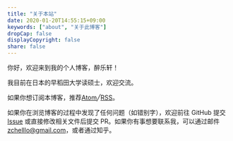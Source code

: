 ```yaml
---
title: "关于本站"
date: 2020-01-20T14:55:15+09:00
keywords: ["about", "关于此博客"]
dropCap: false
displayCopyright: false
share: false
---
```


你好，欢迎来到我的个人博客，醉乐轩！

我目前在日本的早稻田大学读硕士，欢迎交流。

如果你想订阅本博客，推荐[Atom](/atom.xml)╱[RSS](/rss.xml)。

如果你在浏览博客的过程中发现了任何问题（如错别字），欢迎前往 GitHub 提交 [Issue](https://github.com/HeroadZ/heroadz.github.io/issues) 或直接修改相关文件后提交 PR。如果你有事想要联系我，可以通过邮件[zchelllo@gmail.com](mailto:zchelllo@gmail.com)，或者通过知乎。
